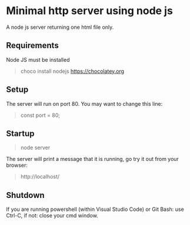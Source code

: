 # Minimal http server using node js

A node js server returning one html file only.

## Requirements

Node JS must be installed
> choco install nodejs
https://chocolatey.org

## Setup

The server will run on port 80.
You may want to change this line:
> const port = 80;

## Startup

> node server

The server will print a message
that it is running, go try it out 
from your browser:
> http://localhost/

## Shutdown

If you are running powershell (within Visual Studio Code)
or Git Bash: use Ctrl-C, if not: close your cmd window.

